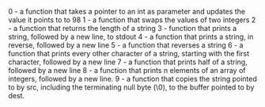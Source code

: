 0 - a function that takes a pointer to an int as parameter and updates the value it points to to 98
1 - a function that swaps the values of two integers
2 -  a function that returns the length of a string
3 - function that prints a string, followed by a new line, to stdout
4 - a function that prints a string, in reverse, followed by a new line
5 - a function that reverses a string
6 -  a function that prints every other character of a string, starting with the first character, followed by a new line
7 - a function that prints half of a string, followed by a new line
8 - a function that prints n elements of an array of integers, followed by a new line.
9 -  a function that copies the string pointed to by src, including the terminating null byte (\0), to the buffer pointed to by dest.
